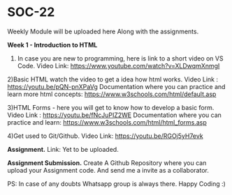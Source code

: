 # SOC-22 

Weekly Module will be uploaded here Along with the assignments.

**Week 1 - Introduction to HTML**

1) In case you are new to programming, here is link to a short video on VS Code.
Video Link: https://www.youtube.com/watch?v=XLDwqmXnmgI

2)Basic HTML watch the video to get a idea how html works.
Video Link : https://youtu.be/pQN-pnXPaVg
Documentation where you can practice and learn more html concepts: https://www.w3schools.com/html/default.asp

3)HTML Forms - here you will get to know how to develop a basic form.
Video Link : https://youtu.be/fNcJuPIZ2WE
Documentation where you can practice and learn: https://www.w3schools.com/html/html_forms.asp

4)Get used to Git/Github.
Video Link: https://youtu.be/RGOj5yH7evk

**Assignment.**
Link: Yet to be uploaded.

**Assignment Submission.**
Create A Github Repository where you can upload your Assignment code. And send me a invite as a collaborator.

PS: In case of any doubts Whatsapp group is always there. Happy Coding :) 
